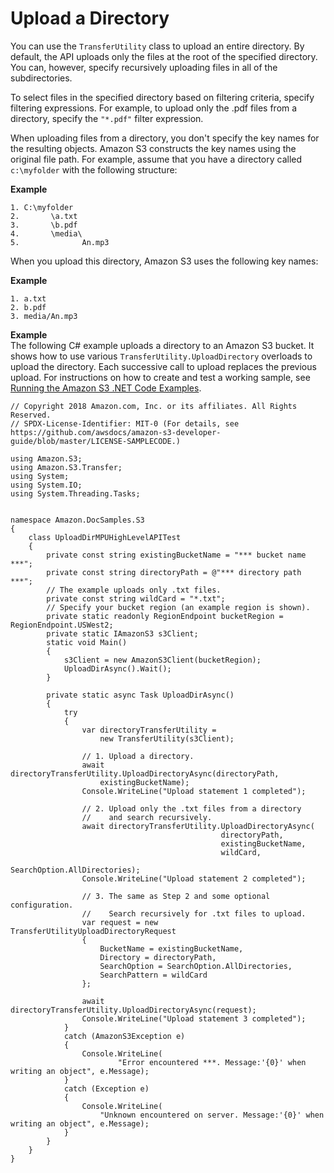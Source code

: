 # Upload a Directory<a name="HLuploadDirDotNet"></a>

You can use the `TransferUtility` class to upload an entire directory\. By default, the API uploads only the files at the root of the specified directory\. You can, however, specify recursively uploading files in all of the subdirectories\. 

To select files in the specified directory based on filtering criteria, specify filtering expressions\. For example, to upload only the \.pdf files from a directory, specify the `"*.pdf"` filter expression\. 

When uploading files from a directory, you don't specify the key names for the resulting objects\. Amazon S3 constructs the key names using the original file path\. For example, assume that you have a directory called `c:\myfolder` with the following structure:

**Example**  

```
1. C:\myfolder
2.       \a.txt
3.       \b.pdf
4.       \media\               
5.              An.mp3
```

When you upload this directory, Amazon S3 uses the following key names:

**Example**  

```
1. a.txt
2. b.pdf
3. media/An.mp3
```

**Example**  
The following C\# example uploads a directory to an Amazon S3 bucket\. It shows how to use various `TransferUtility.UploadDirectory` overloads to upload the directory\. Each successive call to upload replaces the previous upload\. For instructions on how to create and test a working sample, see [Running the Amazon S3 \.NET Code Examples](UsingTheMPDotNetAPI.md#TestingDotNetApiSamples)\.  

```
// Copyright 2018 Amazon.com, Inc. or its affiliates. All Rights Reserved.
// SPDX-License-Identifier: MIT-0 (For details, see https://github.com/awsdocs/amazon-s3-developer-guide/blob/master/LICENSE-SAMPLECODE.)

﻿using Amazon.S3;
using Amazon.S3.Transfer;
using System;
using System.IO;
using System.Threading.Tasks;


namespace Amazon.DocSamples.S3
{
    class UploadDirMPUHighLevelAPITest
    {
        private const string existingBucketName = "*** bucket name ***";
        private const string directoryPath = @"*** directory path ***";
        // The example uploads only .txt files.
        private const string wildCard = "*.txt";
        // Specify your bucket region (an example region is shown).
        private static readonly RegionEndpoint bucketRegion = RegionEndpoint.USWest2;
        private static IAmazonS3 s3Client;
        static void Main()
        {
            s3Client = new AmazonS3Client(bucketRegion);
            UploadDirAsync().Wait();
        }

        private static async Task UploadDirAsync()
        {
            try
            {
                var directoryTransferUtility =
                    new TransferUtility(s3Client);

                // 1. Upload a directory.
                await directoryTransferUtility.UploadDirectoryAsync(directoryPath,
                    existingBucketName);
                Console.WriteLine("Upload statement 1 completed");

                // 2. Upload only the .txt files from a directory 
                //    and search recursively. 
                await directoryTransferUtility.UploadDirectoryAsync(
                                               directoryPath,
                                               existingBucketName,
                                               wildCard,
                                               SearchOption.AllDirectories);
                Console.WriteLine("Upload statement 2 completed");

                // 3. The same as Step 2 and some optional configuration. 
                //    Search recursively for .txt files to upload.
                var request = new TransferUtilityUploadDirectoryRequest
                {
                    BucketName = existingBucketName,
                    Directory = directoryPath,
                    SearchOption = SearchOption.AllDirectories,
                    SearchPattern = wildCard
                };

                await directoryTransferUtility.UploadDirectoryAsync(request);
                Console.WriteLine("Upload statement 3 completed");
            }
            catch (AmazonS3Exception e)
            {
                Console.WriteLine(
                        "Error encountered ***. Message:'{0}' when writing an object", e.Message);
            }
            catch (Exception e)
            {
                Console.WriteLine(
                    "Unknown encountered on server. Message:'{0}' when writing an object", e.Message);
            }
        }
    }
}
```